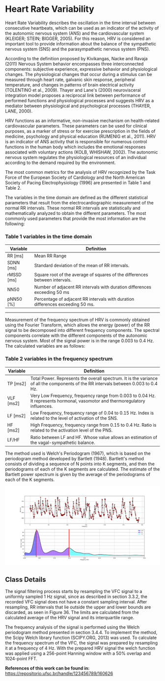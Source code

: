 # Heart Rate Variability

Heart Rate Variability describes the oscillation in the time interval between consecutive heartbeats, which can be used as an indicator of the activity of the autonomic nervous system (ANS) and the cardiovascular system (KLEIGER; STEIN; BIGGER, 2005). For this reason, HRV is considered an important tool to provide information about the balance of the sympathetic nervous system (SNS) and the parasympathetic nervous system (PNS).

According to the definition proposed by Kivikangas, Nacke and Ravaja (2011) Nervous System behavior encompasses three interconnected components: subjective experience, expressive behavior and physiological changes. The physiological changes that occur during a stimulus can be measured through heart rate, galvanic skin response, peripheral temperature, and changes in patterns of brain electrical activity (TOLENTINO et al., 2009).
Thayer and Lane's (2000) neurovisceral integration model proposes a reciprocal link between performance of performed functions and physiological processes and suggests HRV as a mediator between physiological and psychological processes (THAYER, LANE, 2000).

HRV functions as an informative, non-invasive mechanism on health-related cardiovascular parameters. These parameters can be used for clinical purposes, as a marker of stress or for exercise prescription in the fields of medicine, psychology and physical education (RUMENIG et al., 2011).
HRV is an indicator of ANS activity that is responsible for numerous control functions in the human body which includes the emotional responses associated with voluntary actions (KOLB, WHISHAW, 2002). The autonomic nervous system regulates the physiological resources of an individual according to the demand required by the environment. 

The most common metrics for the analysis of HRV recognized by the Task Force of the European Society of Cardiology and the North American Society of Pacing Electrophysiology (1996) are presented in Table 1 and Table 2.

The variables in the time domain are defined as the different statistical parameters that result from the electrocardiographic measurement of the normal RR intervals. These normal RR intervals are statistically and mathematically analyzed to obtain the different parameters. The most commonly used parameters that provide the most information are the following:

### Table 1 variables in the time domain

| Variable | Definition |
| ------------- | ------------- |
|RR [ms]     | Mean RR Range  |
|SDNN [ms]   | Standard deviation of the mean of RR intervals.  |
|rMSSD [ms]  | Square root of the average of squares of the differences between intervals.  |
|NN50        | Number of adjacent RR intervals with duration differences exceeding 50 ms|
|pNN50 [%]| Percentage of adjacent RR intervals with duration differences exceeding 50 ms.|

---------------------------

Measurement of the frequency spectrum of HRV is commonly obtained using the Fourier Transform, which allows the energy (power) of the RR signal to be decomposed into different frequency components. The spectral components correlate with the different components of the autonomic nervous system. Most of the signal power is in the range 0.003 to 0.4 Hz. The calculated variables are as follows:

### Table 2 variables in the frequency spectrum

 Variable  | Definition |
| ------------- | ------------- |
|TP [ms2] |Total Power. Represents the overall spectrum. It is the variance of all the components of the RR intervals between 0.003 to 0.4 Hz. |
|VLF [ms2]|Very Low Frequency, frequency range from 0.003 to 0.04 Hz. It represents hormonal, vasomotor and thermoregulatory influences. |
|LF [ms2] |Low Frequency, frequency range of 0.04 to 0.15 Hz. Index is related to the level of activation of the SNS. |
|HF [ms2] |High Frequency, frequency range from 0.15 to 0.4 Hz. Ratio is related to the activation level of the PNS. |
|LF/HF    |Ratio between LF and HF. Whose value allows an estimation of the vagal-sympathetic balance. |

The method used is Welch's Periodogram (1967), which is based on the periodogram method developed by Bartlett (1948). Bartlett's method consists of dividing a sequence of N points into K segments, and then the periodograms of each of the K segments are calculated. The estimate of the Bartlett power spectrum is given by the average of the periodograms of each of the K segments. 

![alt text](https://github.com/DiegoPaezA/HRVlibrary/blob/master/hrvanalisis_result.png)

## Class Details

The signal filtering process starts by resampling the VFC signal to a uniformly sampled 1 Hz signal, since as described in section 3.3.2, the recorded VFC signal does not have a constant sampling interval. After resampling, RR intervals that lie outside the upper and lower bounds are discarded, as seen in Figure 36. The limits are calculated from the calculated average of the HRV signal and its interquartile range.

The frequency analysis of the signal is performed using the Welch periodogram method presented in section 3.4.4. To implement the method, the Scipy Welch library function (SCIPY.ORG, 2013) was used. To calculate the frequency spectrum of the VFC, the signal was prepared by resampling it at a frequency of 4 Hz. With the prepared HRV signal the welch function was applied using a 256-point Hanning window with a 50% overlap and 1024-point FFT.


**References of this work can be found in:** https://repositorio.ufsc.br/handle/123456789/160626 



